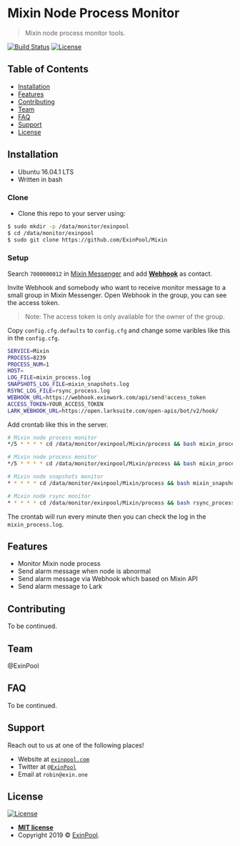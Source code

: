 # Mixin Node Process Monitor

> Mixin node process monitor tools.

[![Build Status](http://img.shields.io/travis/badges/badgerbadgerbadger.svg?style=flat-square)](https://travis-ci.org/badges/badgerbadgerbadger) [![License](http://img.shields.io/:license-mit-blue.svg?style=flat-square)](http://badges.mit-license.org)

## Table of Contents

- [Installation](#installation)
- [Features](#features)
- [Contributing](#contributing)
- [Team](#team)
- [FAQ](#faq)
- [Support](#support)
- [License](#license)

## Installation

- Ubuntu 16.04.1 LTS
- Written in bash

### Clone

- Clone this repo to your server using:

``` bash
$ sudo mkdir -p /data/monitor/exinpool
$ cd /data/monitor/exinpool
$ sudo git clone https://github.com/ExinPool/Mixin
```

### Setup

Search `7000000012` in [Mixin Messenger](https://mixin.one/messenger) and add **[Webhook](https://mixin.one/codes/4d792128-1db8-4baf-8d90-d0d8189a4a7e)** as contact.

Invite Webhook and somebody who want to receive monitor message to a small group in Mixin Messenger. Open Webhook in the group, you can see the access token.

> Note: The access token is only available for the owner of the group.

Copy `config.cfg.defaults` to `config.cfg` and change some varibles like this in the `config.cfg`.

``` bash
SERVICE=Mixin
PROCESS=8239
PROCESS_NUM=1
HOST=
LOG_FILE=mixin_process.log
SNAPSHOTS_LOG_FILE=mixin_snapshots.log
RSYNC_LOG_FILE=rsync_process.log
WEBHOOK_URL=https://webhook.exinwork.com/api/send?access_token
ACCESS_TOKEN=YOUR_ACCESS_TOKEN
LARK_WEBHOOK_URL=https://open.larksuite.com/open-apis/bot/v2/hook/
```

Add crontab like this in the server.

``` bash
# Mixin node process monitor
*/5 * * * * cd /data/monitor/exinpool/Mixin/process && bash mixin_process.sh >> mixin_process.log &

# Mixin node process monitor
*/5 * * * * cd /data/monitor/exinpool/Mixin/process && bash mixin_process_lark.sh >> mixin_process.log &

# Mixin node snapshots monitor
* * * * * cd /data/monitor/exinpool/Mixin/process && bash mixin_snapshots.sh >> mixin_snapshots.log &

# Mixin node rsync monitor
* * * * * cd /data/monitor/exinpool/Mixin/process && bash rsync_process.sh >> rsync_process.log &
```

The crontab will run every minute then you can check the log in the `mixin_process.log`.

## Features

- Monitor Mixin node process
- Send alarm message when node is abnormal
- Send alarm message via Webhook which based on Mixin API
- Send alarm message to Lark

## Contributing

To be continued.

## Team

@ExinPool

## FAQ

To be continued.

## Support

Reach out to us at one of the following places!

- Website at <a href="https://exinpool.com" target="_blank">`exinpool.com`</a>
- Twitter at <a href="http://twitter.com/ExinPool" target="_blank">`@ExinPool`</a>
- Email at `robin@exin.one`

## License

[![License](http://img.shields.io/:license-mit-blue.svg?style=flat-square)](http://badges.mit-license.org)

- **[MIT license](https://opensource.org/licenses/mit-license.php)**
- Copyright 2019 © <a href="https://exinpool.com" target="_blank">ExinPool</a>.

